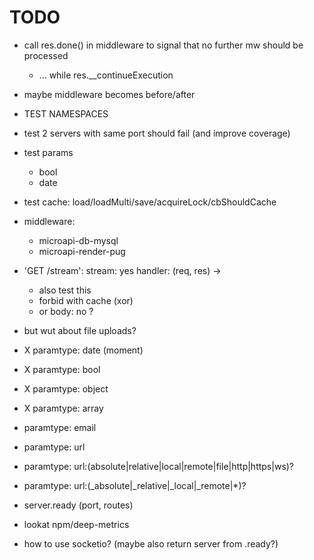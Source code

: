 
# TODO


- call res.done() in middleware to signal that no further mw should be processed
  - ... while res.__continueExecution

- maybe middleware becomes before/after

- TEST NAMESPACES
- test 2 servers with same port should fail (and improve coverage)
- test params
  - bool
  - date
- test cache: load/loadMulti/save/acquireLock/cbShouldCache


- middleware:
  - microapi-db-mysql
  - microapi-render-pug

- 'GET /stream':
    stream: yes
    handler: (req, res) ->
  - also test this
  - forbid with cache (xor)
  - or body: no ?


- but wut about file uploads?


- X paramtype: date (moment)
- X paramtype: bool
- X paramtype: object
- X paramtype: array
- paramtype: email
- paramtype: url
- paramtype: url:(absolute|relative|local|remote|file|http|https|ws)?
- paramtype: url:(_absolute|_relative|_local|_remote|*)?

- server.ready (port, routes)
- lookat npm/deep-metrics

- how to use socketio? (maybe also return server from .ready?)




